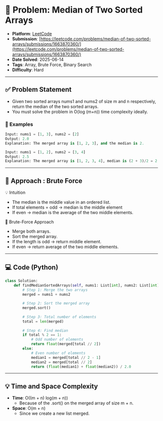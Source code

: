 # 🧲 Problem: Median of Two Sorted Arrays

- **Platform**: [LeetCode](https://leetcode.com/problems/median-of-two-sorted-arrays/description/)
- **Submission**: [https://leetcode.com/problems/median-of-two-sorted-arrays/submissions/1663870360/](https://leetcode.com/problems/median-of-two-sorted-arrays/submissions/1663870360/)
- **Date Solved**: 2025-06-14
- **Tags**: Array, Brute Force, Binary Search
- **Difficulty**: Hard

---

## ✅ Problem Statement
- Given two sorted arrays nums1 and nums2 of size m and n respectively, return the median of the two sorted arrays.
- You must solve the problem in O(log (m+n)) time complexity ideally.

### 🌰 Examples
```python
Input: nums1 = [1, 3], nums2 = [2]
Output: 2.0
Explanation: The merged array is [1, 2, 3], and the median is 2.

Input: nums1 = [1, 2], nums2 = [3, 4]
Output: 2.5
Explanation: The merged array is [1, 2, 3, 4], median is (2 + 3)/2 = 2.5

```

---

## 🚀 Approach : Brute Force
💡 Intuition
- The median is the middle value in an ordered list.
- If total elements = odd → median is the middle element
- If even → median is the average of the two middle elements.

🐢 Brute-Force Approach
- Merge both arrays.
- Sort the merged array.
- If the length is odd → return middle element.
- If even → return average of the two middle elements.

---

## 💻 Code (Python)

```python
class Solution:
    def findMedianSortedArrays(self, nums1: List[int], nums2: List[int]) -> float:
        # Step 1: Merge the two arrays
        merged = nums1 + nums2
        
        # Step 2: Sort the merged array
        merged.sort()
        
        # Step 3: Total number of elements
        total = len(merged)
        
        # Step 4: Find median
        if total % 2 == 1:
            # Odd number of elements
            return float(merged[total // 2])
        else:
            # Even number of elements
            median1 = merged[total // 2 - 1]
            median2 = merged[total // 2]
            return (float(median1) + float(median2)) / 2.0

```

---

## 💡 Time and Space Complexity
- **Time**: O((m + n) log(m + n))
    - Because of the .sort() on the merged array of size m + n.
- **Space**: O(m + n)
    - Since we create a new list merged.
